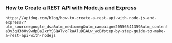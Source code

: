 ### How to Create a REST API with Node.js and Express
```
https://apidog.com/blog/how-to-create-a-rest-api-with-node-js-and-express/?utm_source=google_dsa&utm_medium=g&utm_campaign=20556541359&utm_content=160582184041&utm_term=&gad_source=1&gclid=Cj0KCQjw2a6wBhCVARIsABPeH1thavzZMmCzWQqGCtBFZsSls-a3y3qH3b0v9wdpBaJxrYSSQATvoFkaAluDEALw_wcB#step-by-step-guide-to-make-a-rest-api-with-nodejs
```